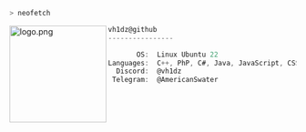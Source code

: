 ```zsh
> neofetch
```

<img align="left" src="https://avatars.githubusercontent.com/u/142182093?s=400&u=091381073a35f2d0f90c8c7369035ae40d17b457&v=4" alt="logo.png" width="170" /> 

```cs
vh1dz@github
----------------

       OS:  Linux Ubuntu 22
Languages:  C++, PhP, C#, Java, JavaScript, CSS, Go, Python
  Discord:  @vh1dz
 Telegram:  @AmericanSwater
```
